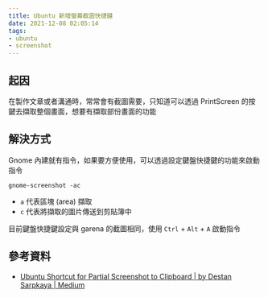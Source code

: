```yaml
---
title: Ubuntu 新增螢幕截圖快捷鍵
date: 2021-12-08 02:05:14
tags:
- ubuntu
- screenshot
---
```


## 起因
在製作文章或者溝通時，常常會有截圖需要，只知道可以透過 PrintScreen 的按鍵去擷取整個畫面，想要有擷取部份畫面的功能

## 解決方式
Gnome 內建就有指令，如果要方便使用，可以透過設定鍵盤快捷鍵的功能來啟動指令

```shell
gnome-screenshot -ac
```

- `a` 代表區塊 (area) 擷取
- `c` 代表將擷取的圖片傳送到剪貼簿中

目前鍵盤快捷鍵設定與 garena 的截圖相同，使用 `Ctrl` + `Alt` + `A` 啟動指令

## 參考資料
- [Ubuntu Shortcut for Partial Screenshot to Clipboard | by Destan Sarpkaya | Medium](https://medium.com/@dorukdestan/ubuntu-shortcut-for-partial-screenshot-to-clipboard-3a4018e8d3dd)